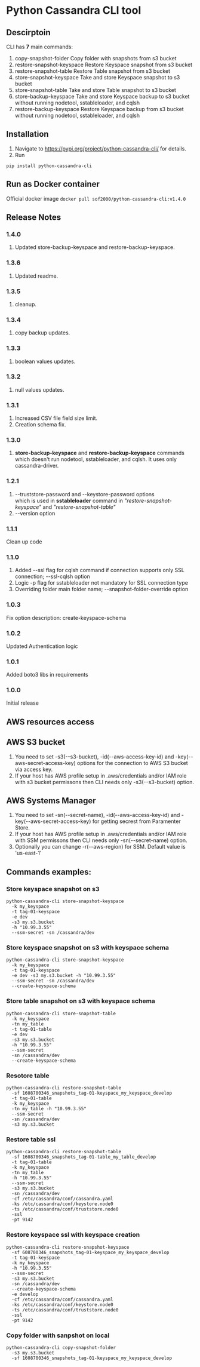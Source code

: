 # Python Cassandra CLI tool

## Descirptoin
  CLI has **7** main commands:
  1. copy-snapshot-folder       Copy folder with snapshots from s3 bucket
  2. restore-snapshot-keyspace  Restore Keyspace snapshot from s3 bucket
  3. restore-snapshot-table     Restore Table snapshot from s3 bucket
  4. store-snapshot-keyspace    Take and store Keyspace snapshot to s3 bucket
  5. store-snapshot-table       Take and store Table snapshot to s3 bucket
  6. store-backup-keyspace      Take and store Keyspace backup to s3 bucket without running nodetool, sstableloader, and cqlsh
  7. restore-backup-keyspace    Restore Keyspace backup from s3 bucket without running nodetool, sstableloader, and cqlsh
## Installation 

1. Navigate to https://pypi.org/project/python-cassandra-cli/ for details.
2. Run 
```
pip install python-cassandra-cli
```
## Run as Docker container

Official docker image ```docker pull sof2000/python-cassandra-cli:v1.4.0```

## Release Notes

### 1.4.0
  1. Updated store-backup-keyspace and restore-backup-keyspace.
### 1.3.6
  1. Updated readme.
### 1.3.5
  1. cleanup.

### 1.3.4
  1. copy backup updates.

### 1.3.3
  1. boolean values updates.


### 1.3.2
  1. null values updates.

### 1.3.1
  1. Increased CSV file field size limit.
  2. Creation schema fix.  

### 1.3.0
  1. **store-backup-keyspace** and **restore-backup-keyspace** commands which doesn't run nodetool, sstableloader, and cqlsh. It uses only cassandra-driver.

### 1.2.1
  1. --truststore-password and --keystore-password options \
  which is used in **sstableloader** command in *"restore-snapshot-keyspace"* and *"restore-snapshot-table"*
  2. --version option

### 1.1.1
  Clean up code
### 1.1.0
  1. Added --ssl flag for cqlsh command if connection supports only SSL connection; --ssl-cqlsh option
  2. Logic -p flag for sstableloader not mandatory for SSL connection type
  3. Overriding folder main folder name; --snapshot-folder-override option
### 1.0.3
  Fix option description: create-keyspace-schema

### 1.0.2
  Updated Authentication logic

### 1.0.1
  Added boto3 libs in requirements

### 1.0.0
  Initial release

## AWS resources access

## AWS S3 bucket
  1. You need to set -s3(--s3-bucket), -id(--aws-access-key-id) and  -key(--aws-secret-access-key) options for the connection to AWS S3
    bucket via access key. 
  2. If your host has AWS profile setup in .aws/credentials and/or IAM role with s3 bucket permissons then CLI
    needs only -s3(--s3-bucket) option.
## AWS Systems Manager
  1. You need to set -sn(--secret-name), -id(--aws-access-key-id) and  -key(--aws-secret-access-key) for getting secrest from Paramenter Store.
  2. If your host has AWS profile setup in .aws/credentials and/or IAM role with SSM permissons then CLI
    needs only -sn(--secret-name) option.
  3. Optionally you can change -r(--aws-region) for SSM. Default value is 'us-east-1'


## Commands examples:

### Store keyspace snapshot on s3 
```
python-cassandra-cli store-snapshot-keyspace  
  -k my_keyspace 
  -t tag-01-keyspace
  -e dev 
  -s3 my.s3.bucket 
  -h "10.99.3.55"   
  --ssm-secret -sn /cassandra/dev 
```

### Store keyspace snapshot on s3 with keyspace schema
```
python-cassandra-cli store-snapshot-keyspace  
  -k my_keyspace 
  -t tag-01-keyspace
  -e dev -s3 my.s3.bucket -h "10.99.3.55"  
  --ssm-secret -sn /cassandra/dev 
  --create-keyspace-schema
``` 

### Store table snapshot on s3 with keyspace schema
```
python-cassandra-cli store-snapshot-table 
  -k my_keyspace 
  -tn my_table
  -t tag-01-table 
  -e dev 
  -s3 my.s3.bucket 
  -h "10.99.3.55"  
  --ssm-secret
  -sn /cassandra/dev 
  --create-keyspace-schema
```

### Resotore table

```
python-cassandra-cli restore-snapshot-table 
  -sf 1608700346_snapshots_tag-01-keyspace_my_keyspace_develop 
  -t tag-01-table 
  -k my_keyspace 
  -tn my_table -h "10.99.3.55" 
  --ssm-secret 
  -sn /cassandra/dev 
  -s3 my.s3.bucket
```
### Restore table ssl
```
python-cassandra-cli restore-snapshot-table  
  -sf 1608700346_snapshots_tag-01-table_my_table_develop 
  -t tag-01-table 
  -k my_keyspace 
  -tn my_table 
  -h "10.99.3.55" 
  --ssm-secret 
  -s3 my.s3.bucket 
  -sn /cassandra/dev 
  -cf /etc/cassandra/conf/cassandra.yaml  
  -ks /etc/cassandra/conf/keystore.node0 
  -ts /etc/cassandra/conf/truststore.node0 
  -ssl 
  -pt 9142 
```
### Restore keyspace ssl with keyspace creation
```
python-cassandra-cli restore-snapshot-keyspace  
  -sf 608700346_snapshots_tag-01-keyspace_my_keyspace_develop 
  -t tag-01-keyspace 
  -k my_keyspace  
  -h "10.99.3.55" 
  --ssm-secret 
  -s3 my.s3.bucket 
  -sn /cassandra/dev 
  --create-keyspace-schema 
  -e develop 
  -cf /etc/cassandra/conf/cassandra.yaml  
  -ks /etc/cassandra/conf/keystore.node0 
  -ts /etc/cassandra/conf/truststore.node0 
  -ssl 
  -pt 9142 
```
### Copy folder with sanpshot on local
```
python-cassandra-cli copy-snapshot-folder 
  -s3 my.s3.bucket 
  -sf 1608700346_snapshots_tag-01-keyspace_my_keyspace_develop
```

